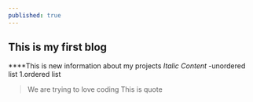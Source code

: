 ```yaml
---
published: true
---
```

## This is my first blog
****This is new information about my projects
_Italic Content_
-unordered list
1.ordered list
>We are trying to love coding
This is quote

